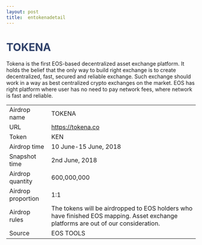 ```yaml
---
layout: post
title:  entokenadetail
---
```


<h1 style="color: #2F416A">TOKENA</h1>
<p>
Tokena is the first EOS-based decentralized asset exchange platform. It holds the belief that the only way to build right exchange is to create decentralized, fast, secured and reliable exchange. Such exchange should work in a way as best centralized crypto exchanges on the market. EOS has right platform where user has no need to pay network fees, where network is fast and reliable.
</p>


<table class="center">
  <tbody>
    <tr>
        <td class="tablehalf">Airdrop name</td>
        <td class="tablehalf">TOKENA</td>
    </tr>
    <tr>
        <td>URL</td>
        <td><a href="https://tokena.co" target="_blank">https://tokena.co</a></td>
    </tr>
    <tr>
        <td>Token</td>
        <td>KEN</td>
    </tr>
    <tr>
        <td>Airdrop time</td>
        <td>10 June-15 June, 2018</td>
    </tr>
    <tr>
        <td>Snapshot time</td>
        <td>2nd June, 2018</td>
    </tr>
    <tr>
        <td>Airdrop quantity</td>
        <td>600,000,000</td>
    </tr>
    <tr>
        <td>Airdrop proportion</td>
        <td>          
         1:1
        </td>
    </tr>
    <tr>
        <td>Airdrop rules</td>
        <td>
        The tokens will be airdropped to EOS holders who have finished EOS mapping. Asset exchange platforms are out of our consideration. 
        </td>
    </tr>
       <tr>
        <td>Source</td>
        <td>EOS TOOLS</td>
    </tr>
  </tbody>
</table>


